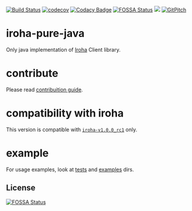 [![Build Status](https://travis-ci.org/Warchant/iroha-pure-java.svg?branch=master)](https://travis-ci.org/Warchant/iroha-pure-java)
[![codecov](https://codecov.io/gh/Warchant/iroha-pure-java/branch/master/graph/badge.svg)](https://codecov.io/gh/Warchant/iroha-pure-java)
[![Codacy Badge](https://api.codacy.com/project/badge/Grade/2d39dff34bac4bce86c628163415c962)](https://www.codacy.com/app/Warchant/iroha-pure-java?utm_source=github.com&amp;utm_medium=referral&amp;utm_content=Warchant/iroha-pure-java&amp;utm_campaign=Badge_Grade)
[![FOSSA Status](https://app.fossa.io/api/projects/git%2Bgithub.com%2FWarchant%2Firoha-pure-java.svg?type=shield)](https://app.fossa.io/projects/git%2Bgithub.com%2FWarchant%2Firoha-pure-java?ref=badge_shield)
[![](https://jitpack.io/v/warchant/iroha-pure-java.svg)](https://jitpack.io/#warchant/iroha-pure-java)
[![GitPitch](https://gitpitch.com/assets/badge.svg)](https://gitpitch.com/warchant/iroha-pure-java/master) 



# iroha-pure-java

Only java implementation of [Iroha](https://github.com/hyperledger/iroha) Client library.

# contribute

Please read [contribuition guide](./CONTRIBUTING.md).

# compatibility with iroha

This version is compatible with [`iroha-v1.0.0_rc1`](https://github.com/hyperledger/iroha/releases/tag/1.0.0_rc1) only.

# example

For usage examples, look at [tests](./src/test/groovy/jp/co/soramitsu/iroha/java/) and [examples](./src/test/java/jp/co/soramitsu/iroha/java/) dirs.


## License
[![FOSSA Status](https://app.fossa.io/api/projects/git%2Bgithub.com%2FWarchant%2Firoha-pure-java.svg?type=large)](https://app.fossa.io/projects/git%2Bgithub.com%2FWarchant%2Firoha-pure-java?ref=badge_large)
